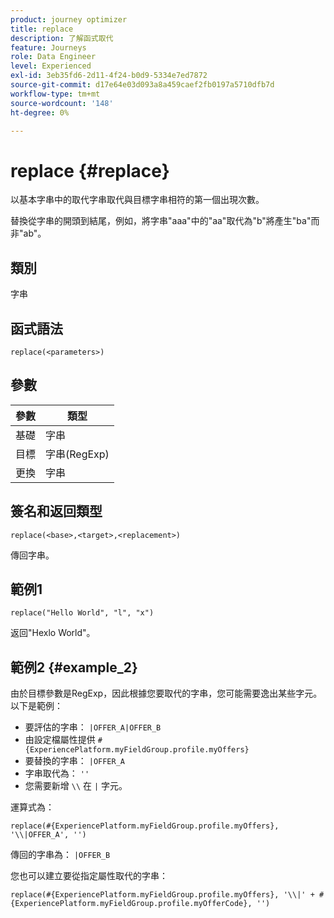 ```yaml
---
product: journey optimizer
title: replace
description: 了解函式取代
feature: Journeys
role: Data Engineer
level: Experienced
exl-id: 3eb35fd6-2d11-4f24-b0d9-5334e7ed7872
source-git-commit: d17e64e03d093a8a459caef2fb0197a5710dfb7d
workflow-type: tm+mt
source-wordcount: '148'
ht-degree: 0%

---
```


# replace {#replace}

以基本字串中的取代字串取代與目標字串相符的第一個出現次數。

替換從字串的開頭到結尾，例如，將字串&quot;aaa&quot;中的&quot;aa&quot;取代為&quot;b&quot;將產生&quot;ba&quot;而非&quot;ab&quot;。

## 類別

字串

## 函式語法

`replace(<parameters>)`

## 參數

| 參數 | 類型 |
|-----------|--------------|
| 基礎 | 字串 |
| 目標 | 字串(RegExp) |
| 更換 | 字串 |

## 簽名和返回類型

`replace(<base>,<target>,<replacement>)`

傳回字串。

## 範例1

`replace("Hello World", "l", "x")`

返回&quot;Hexlo World&quot;。

## 範例2 {#example_2}

由於目標參數是RegExp，因此根據您要取代的字串，您可能需要逸出某些字元。 以下是範例：

* 要評估的字串： `|OFFER_A|OFFER_B`
* 由設定檔屬性提供 `#{ExperiencePlatform.myFieldGroup.profile.myOffers}`
* 要替換的字串： `|OFFER_A`
* 字串取代為： `''`
* 您需要新增 `\\` 在 `|` 字元。

運算式為：

`replace(#{ExperiencePlatform.myFieldGroup.profile.myOffers}, '\\|OFFER_A', '')`

傳回的字串為： `|OFFER_B`

您也可以建立要從指定屬性取代的字串：

`replace(#{ExperiencePlatform.myFieldGroup.profile.myOffers}, '\\|' + #{ExperiencePlatform.myFieldGroup.profile.myOfferCode}, '')`

